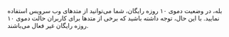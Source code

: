 <p>بله، در وضعیت دموی ۱۰ روزه رایگان، شما می‌توانید از متدهای وب سرویس استفاده نمایید. با این حال، توجه داشته باشید که برخی از متدها برای کاربران حالت دموی ۱۰ روزه رایگان غیر فعال می‌باشند.</p>